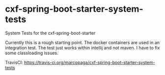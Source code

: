 # cxf-spring-boot-starter-system-tests
System Tests for the cxf-spring-boot-starter

Currently this is a rough starting point. The docker containers are used in an integration test.
The test just works within intellij and not maven. I have to fix some classloading issues.

TravisCI: https://travis-ci.org/marcopaga/cxf-spring-boot-starter-system-tests
